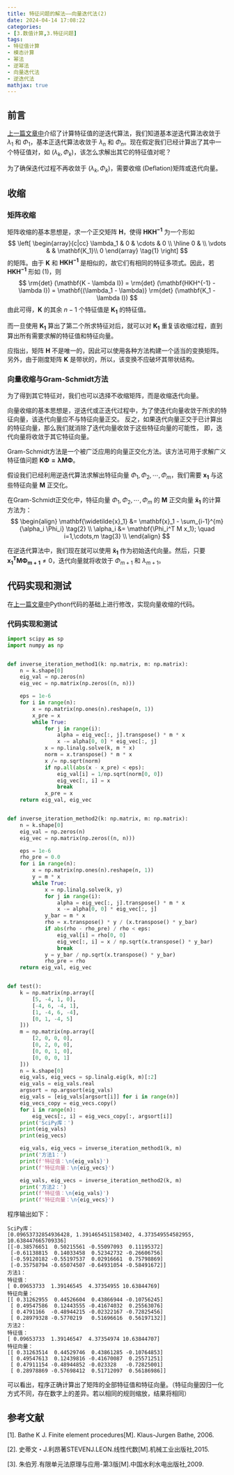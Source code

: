```yaml
---
title: 特征问题的解法——向量迭代法(2)
date: 2024-04-14 17:08:22
categories:
- [3.数值计算,3.特征问题]
tags:
- 特征值计算
- 模态计算
- 幂法
- 逆幂法
- 向量迭代法
- 逆迭代法
mathjax: true
---
```


## 前言

[上一篇文章中](https://xianchao-xu.github.io/2024/04/06/%E7%89%B9%E5%BE%81%E9%97%AE%E9%A2%98%E7%9A%84%E8%A7%A3%E6%B3%95%E2%80%94%E2%80%94%E5%90%91%E9%87%8F%E8%BF%AD%E4%BB%A3%E6%B3%951/)介绍了计算特征值的逆迭代算法，我们知道基本逆迭代算法收敛于 $\lambda_1$ 和 $\Phi_1$，基本正迭代算法收敛于 $\lambda_n$ 和 $\Phi_n$。现在假定我们已经计算出了其中一个特征值对，如 $(\lambda_k, \Phi_k)$，该怎么求解出其它的特征值对呢？

为了确保迭代过程不再收敛于 $(\lambda_k, \Phi_k)$，需要收缩 (Deflation)矩阵或迭代向量。

## 收缩

### 矩阵收缩

矩阵收缩的基本思想是，求一个正交矩阵 $\mathbf{H}$，使得 $\mathbf{HKH^{-1}}$ 为一个形如
$$
\left[ 
    \begin{array}{c|cc}
        \lambda_1 & 0 & \cdots & 0 \\
        \hline
        0 & \\
        \vdots & & \mathbf{K_1}\\
        0
    \end{array} \tag{1}
\right]
$$
的矩阵。由于 $\mathbf{K}$ 和 $\mathbf{HKH^{-1}}$ 是相似的，故它们有相同的特征多项式。因此，若 $\mathbf{HKH^{-1}}$ 形如 (1)，则
$$
\rm{det} (\mathbf{K - \lambda I}) = \rm{det} (\mathbf{HKH^{-1} -\lambda I}) = \mathbf{(\lambda_1 - \lambda)} \rm{det} (\mathbf{K_1 - \lambda I})
$$
由此可得，$\mathbf{K}$ 的其余 $n-1$ 个特征值是 $\mathbf{K_1}$ 的特征值。

而一旦使用 $\mathbf{K_1}$ 算出了第二个所求特征对后，就可以对 $\mathbf{K_1}$ 重复该收缩过程，直到算出所有需要求解的特征值和特征向量。

应指出，矩阵 $\mathbf{H}$ 不是唯一的，因此可以使用各种方法构建一个适当的变换矩阵。
另外，由于刚度矩阵 $\mathbf{K}$ 是带状的，所以，该变换不应破坏其带状结构。

### 向量收缩与Gram-Schmidt方法

为了得到其它特征对，我们也可以选择不收缩矩阵，而是收缩迭代向量。

向量收缩的基本思想是，逆迭代或正迭代过程中，为了使迭代向量收敛于所求的特征向量，该迭代向量应不与特征向量正交。
反之，如果迭代向量正交于已计算出的特征向量，那么我们就消除了迭代向量收敛于这些特征向量的可能性，
即，迭代向量将收敛于其它特征向量。

Gram-Schmidt方法是一个被广泛应用的向量正交化方法。该方法可用于求解广义特征值问题 $\mathbf{K \Phi = \lambda M \Phi}$。

假设我们已经利用逆迭代算法求解出特征向量 $\Phi_1,\Phi_2,\cdots,\Phi_m$，我们需要 $\mathbf{x_1}$ 与这些特征向量 $\mathbf{M}$ 正交化。

在Gram-Schmidt正交化中，特征向量 $\Phi_1,\Phi_2,\cdots,\Phi_m$ 的 $\mathbf{M}$ 正交向量 $\mathbf{\widetilde{x}_1}$ 的计算方法为：
$$
\begin{align}
    \mathbf{\widetilde{x}_1} &= \mathbf{x}_1 - \sum_{i-1}^{m}{\alpha_i \Phi_i} \tag{2}  \\
    \alpha_i &= \mathbf{\Phi_i^T M x_1}; \quad i=1,\cdots,m \tag{3} \\
\end{align}
$$

在逆迭代算法中，我们现在就可以使用 $\mathbf{\widetilde{x}_1}$ 作为初始迭代向量。然后，只要 $\mathbf{x_1^T M \Phi_{m+1}} \neq 0$，迭代向量就将收敛于 $\Phi_{m+1}$ 和 ${\lambda_{m+1}}$。

## 代码实现和测试

在[上一篇文章中](https://xianchao-xu.github.io/2024/04/06/%E7%89%B9%E5%BE%81%E9%97%AE%E9%A2%98%E7%9A%84%E8%A7%A3%E6%B3%95%E2%80%94%E2%80%94%E5%90%91%E9%87%8F%E8%BF%AD%E4%BB%A3%E6%B3%951/)Python代码的基础上进行修改，实现向量收缩的代码。

### 代码实现和测试
``` Python
import scipy as sp
import numpy as np


def inverse_iteration_method1(k: np.matrix, m: np.matrix):
    n = k.shape[0]
    eig_val = np.zeros(n)
    eig_vec = np.matrix(np.zeros((n, n)))

    eps = 1e-6
    for i in range(n):
        x = np.matrix(np.ones(n).reshape(n, 1))
        x_pre = x
        while True:
            for j in range(i):
                alpha = eig_vec[:, j].transpose() * m * x
                x -= alpha[0, 0] * eig_vec[:, j]
            x = np.linalg.solve(k, m * x)
            norm = x.transpose() * m * x
            x /= np.sqrt(norm)
            if np.all(abs(x - x_pre) < eps):
                eig_val[i] = 1/np.sqrt(norm[0, 0])
                eig_vec[:, i] = x
                break
            x_pre = x
    return eig_val, eig_vec


def inverse_iteration_method2(k: np.matrix, m: np.matrix):
    n = k.shape[0]
    eig_val = np.zeros(n)
    eig_vec = np.matrix(np.zeros((n, n)))

    eps = 1e-6
    rho_pre = 0.0
    for i in range(n):
        x = np.matrix(np.ones(n).reshape(n, 1))
        y = m * x
        while True:
            x = np.linalg.solve(k, y)
            for j in range(i):
                alpha = eig_vec[:, j].transpose() * m * x
                x -= alpha[0, 0] * eig_vec[:, j]
            y_bar = m * x
            rho = x.transpose() * y / (x.transpose() * y_bar)
            if abs(rho - rho_pre) / rho < eps:
                eig_val[i] = rho[0, 0]
                eig_vec[:, i] = x / np.sqrt(x.transpose() * y_bar)
                break
            y = y_bar / np.sqrt(x.transpose() * y_bar)
            rho_pre = rho
    return eig_val, eig_vec


def test():
    k = np.matrix(np.array([
        [5, -4, 1, 0],
        [-4, 6, -4, 1],
        [1, -4, 6, -4],
        [0, 1, -4, 5]
    ]))
    m = np.matrix(np.array([
        [2, 0, 0, 0],
        [0, 2, 0, 0],
        [0, 0, 1, 0],
        [0, 0, 0, 1]
    ]))
    n = k.shape[0]
    eig_vals, eig_vecs = sp.linalg.eig(k, m)[:2]
    eig_vals = eig_vals.real
    argsort = np.argsort(eig_vals)
    eig_vals = [eig_vals[argsort[i]] for i in range(n)]
    eig_vecs_copy = eig_vecs.copy()
    for i in range(n):
        eig_vecs[:, i] = eig_vecs_copy[:, argsort[i]]
    print('SciPy库：')
    print(eig_vals)
    print(eig_vecs)

    eig_vals, eig_vecs = inverse_iteration_method1(k, m)
    print('方法1：')
    print(f'特征值：\n{eig_vals}')
    print(f'特征向量：\n{eig_vecs}')

    eig_vals, eig_vecs = inverse_iteration_method2(k, m)
    print('方法2：')
    print(f'特征值：\n{eig_vals}')
    print(f'特征向量：\n{eig_vecs}')
```

程序输出如下：
```
SciPy库：
[0.09653732854936428, 1.3914654511583402, 4.373549554582955, 10.638447665709336]
[[-0.38576651  0.50215561 -0.55097093  0.11195372]
 [-0.61138815  0.14033458  0.52342732 -0.26606756]
 [-0.59120182 -0.55197537  0.02916661  0.75798869]
 [-0.35758794 -0.65074507 -0.64931054 -0.58491672]]
方法1：
特征值：
[ 0.09653733  1.39146545  4.37354955 10.63844769]
特征向量：
[[ 0.31262955  0.44526604  0.43866944 -0.10756245]
 [ 0.49547586  0.12443555 -0.41674032  0.25563076]
 [ 0.4791166  -0.48944215 -0.02322167 -0.72825456]
 [ 0.28979328 -0.5770219   0.51696616  0.56197132]]
方法2：
特征值：
[ 0.09653733  1.39146547  4.37354974 10.63844707]
特征向量：
[[ 0.31263514  0.44529746  0.43861285 -0.10764853]
 [ 0.49547613  0.12439816 -0.41670087  0.25571251]
 [ 0.47911154 -0.48944852 -0.023328   -0.72825001]
 [ 0.28978869 -0.57698412  0.51712097  0.56186986]]
```

可以看出，程序正确计算出了矩阵的全部特征值和特征向量。（特征向量因归一化方式不同，存在数字上的差异。若以相同的规则缩放，结果将相同）

## 参考文献

[1]. Bathe K J. Finite element procedures[M]. Klaus-Jurgen Bathe, 2006.

[2]. 史蒂文・J.利昂著STEVENJ.LEON.线性代数[M].机械工业出版社,2015.

[3]. 朱伯芳.有限单元法原理与应用-第3版[M].中国水利水电出版社,2009.
